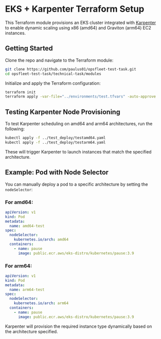 # EKS + Karpenter Terraform Setup

This Terraform module provisions an EKS cluster integrated with [Karpenter](https://karpenter.sh/) to enable dynamic scaling using x86 (amd64) and Graviton (arm64) EC2 instances.

## Getting Started

Clone the repo and navigate to the Terraform module:

```bash
git clone https://github.com/paulus01/opsfleet-test-task.git
cd opsfleet-test-task/technical-task/modules
```

Initialize and apply the Terraform configuration:

```bash
terraform init
terraform apply -var-file="../environments/test.tfvars" -auto-approve
```

## Testing Karpenter Node Provisioning

To test Karpenter scheduling on amd64 and arm64 architectures, run the following:

```bash
kubectl apply -f ../test_deploy/testamd64.yaml
kubectl apply -f ../test_deploy/testarm64.yaml
```

These will trigger Karpenter to launch instances that match the specified architecture.

## Example: Pod with Node Selector

You can manually deploy a pod to a specific architecture by setting the `nodeSelector`:

### For **amd64**:

```yaml
apiVersion: v1
kind: Pod
metadata:
  name: amd64-test
spec:
  nodeSelector:
    kubernetes.io/arch: amd64
  containers:
    - name: pause
      image: public.ecr.aws/eks-distro/kubernetes/pause:3.9
```

### For **arm64**:

```yaml
apiVersion: v1
kind: Pod
metadata:
  name: arm64-test
spec:
  nodeSelector:
    kubernetes.io/arch: arm64
  containers:
    - name: pause
      image: public.ecr.aws/eks-distro/kubernetes/pause:3.9
```

Karpenter will provision the required instance type dynamically based on the architecture specified.